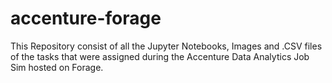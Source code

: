 # accenture-forage
 This Repository consist of all the Jupyter Notebooks, Images and .CSV files of the tasks that were assigned during the Accenture Data Analytics Job Sim hosted on Forage.
